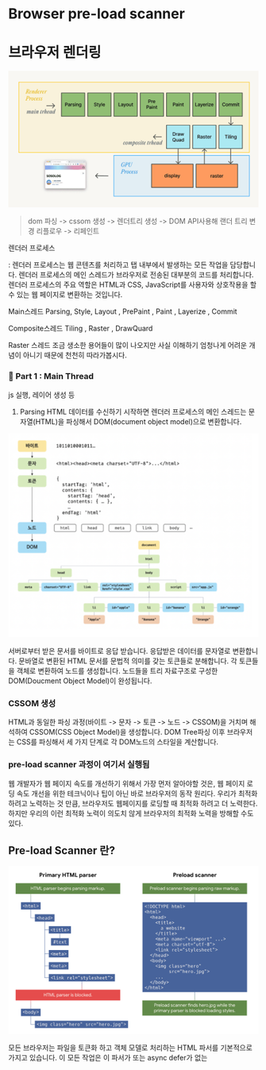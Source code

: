 # Browser pre-load scanner

# 브라우저 렌더링
![img.png](assets/week7/img.png)
> dom 파싱 -> cssom 생성 -> 렌더트리 생성 -> DOM API사용해 랜더 트리 변경 리플로우 -> 리페인트

렌더러 프로세스

: 렌더러 프로세스는 웹 콘텐츠를 처리하고 탭 내부에서 발생하는 모든 작업을 담당합니다. 렌더러 프로세스의 메인 스레드가 브라우저로 전송된 대부분의 코드를 처리합니다. 렌더러 프로세스의 주요 역할은 HTML과 CSS, JavaScript를 사용자와 상호작용을 할 수 있는 웹 페이지로 변환하는 것입니다.

Main스레드
Parsing, Style, Layout , PrePaint , Paint , Layerize , Commit

Composite스레드
Tiling , Raster , DrawQuard

Raster 스레드
조금 생소한 용어들이 많이 나오지만 사실 이해하기 엄청나게 어려운 개념이 아니기 때문에 천천히 따라가봅시다.

### 🎨 Part 1 : Main Thread
js 실행, 레이어 생성 등

1. Parsing
   HTML 데이터를 수신하기 시작하면 렌더러 프로세스의 메인 스레드는 문자열(HTML)을 파싱해서 DOM(document object model)으로 변환합니다.

![img.png](assets/week7/img3.png)

서버로부터 받은 문서를 바이트로 응답 받습니다.
응답받은 데이터를 문자열로 변환합니다.
문바열로 변환된 HTML 문서를 문법적 의미를 갖는 토큰들로 분해합니다.
각 토큰들을 객체로 변환하여 노드를 생성합니다.
노드들을 트리 자료구조로 구성한 DOM(Doucment Object Model)이 완성됩니다.

### CSSOM 생성
HTML과 동일한 파싱 과정(바이트 -> 문자 -> 토큰 -> 노드 -> CSSOM)을 거치며 해석하여 CSSOM(CSS Object Model)을 생성합니다. DOM Tree파싱 이후 브라우저는 CSS를 파싱해서 세 가지 단계로 각 DOM노드의 스타일을 계산합니다.



### pre-load scanner 과정이 여기서 실행됨

웹 개발자가 웹 페이지 속도를 개선하기 위해서 가장 먼저 알아야할 것은, 웹 페이지 로딩 속도 개선을 위한 테크닉이나 팁이 아닌 바로 브라우저의 동작 원리다.
우리가 최적화 하려고 노력하는 것 만큼, 브라우저도 웹페이지를 로딩할 때 최적화 하려고 더 노력한다.
하지만 우리의 이런 최적화 노력이 의도치 않게 브라우저의 최적화 노력을 방해할 수도 있다.



## Pre-load Scanner 란?

![img2.png](assets/week7/img2.png)

모든 브라우저는 파일을 토큰화 하고 객체 모델로 처리하는 HTML 파서를 기본적으로 가지고 있습니다.
이 모든 작업은 이 파서가 <link /> 또는 async defer가 없는 <script />와 같은 블로킹 리소스를 만나기 전 까지 계속 된다.

CSS 파일의 경우, 스타일링이 적용되지 않는 콘텐츠가 잠깐 뜨는 현상(Flash of unstyled content, AKA FOUC)을 방지하기 위해 파싱과 렌더링이 차단된다.
https://en.wikipedia.org/wiki/Flash_of_unstyled_content

그리고 script 태그를 만나게 되어도 렌더링 작업이 중단됩니다.
자바스크립트의 경우에는, 앞서 언급했듯 async defer가 없는 <script/>를 만나게 되면 파싱과 렌더링 작업이 중단된다.

하지만 이러한 작업은 다른 중요한 리소서를 찾는 과정을 지연시킴으로써 퍼포먼스를 저하 시킬 수 있습니다. preload scanner를 사용해서 필요한 요청을 병렬적으로 처리합니다.
예를들면 HTML 문서에 img 또는 link 와 같은 태그가 있으면 프리로드 스캐너는 HTML 파서가 생성한 토큰을 확인하고 브라우저 프로세스의 네트워크 스레드에 요청을 보냅니다.


### <script> 태그에서 defer 역할?


1. 스크립트의 실행을 지연
   defer 속성이 있는 <script> 태그는 HTML 문서가 완전히 파싱될 때까지 스크립트 실행을 지연시킵니다.
   즉, 스크립트는 HTML의 DOM(Document Object Model)이 완전히 생성된 이후에 실행됩니다.
2. 비동기적으로 스크립트 다운로드
   HTML 파싱과 스크립트 다운로드가 동시에 진행됩니다. (스크립트 다운로드는 비동기로 진행)
   HTML 파싱이 완료된 후, 다운로드된 스크립트가 차례대로 실행됩니다.
3. 스크립트 실행 순서 보장
   여러 개의 <script defer> 태그가 있을 경우, HTML에 작성된 순서대로 실행됩니다.
   이는 async 속성과의 주요 차이점 중 하나입니다. (async는 순서 보장이 없습니다.)

```html
<!DOCTYPE html>
<html lang="en">
<head>
    <title>Defer Example</title>
    <script src="script1.js" defer></script>
    <script src="script2.js" defer></script>
</head>
<body>
    <h1>Hello, world!</h1>
</body>
</html>

```

- 동작 원리:
1. script1.js와 script2.js는 비동기적으로 다운로드됩니다.
2. HTML 문서의 파싱이 완료된 후, script1.js가 먼저 실행되고, 그다음 script2.js가 실행됩니다.

> <script />에 type=module이 있다면 기본적으로 defer로 동작한다.


그 이유는 HTML 파서가 동작하는 동안, 이 스크립트가 DOM을 수정할 것인지 브라우저 입장에서는 알 수 없기 때문이다. 따라서 일반적으로는 이러한 자바스크립트를 문서의 끝에 두어 렌더링 및 파싱에 미치는 영향을 제한하는 것이 일반적이다.

어쩄든, 이러한 중요한 파싱 단계를 차단하는 것은 바람직하지 않다. 왜냐하면 다른 중요한 리소스를 찾는 과정을 지연시킴으로써 퍼포먼스를 저하시킬 수 있기 때문이다. 이러한 문제를 완화 시키기 위한 것이 바로 프리로드 스캐너라고 하는 보조 HTML 파서다.

> 기본 HTML 파서는 CSS를 로딩하고 처리할 때 블로킹 되지만, 프리로드 스캐너는 마크업에서 이미지 리소스를 찾고 기본 HTML 파서가 차단 해제되기전에 로드를 시작할 수 있다.

이 프리로드 스캐너의 역할은 기본 HTML 파서가 리소스를 발견하기 전에 먼저 리소스를 찾기위해 마크업 문서를 훑는 다는 것을 의미한다.


### HTML을 파싱할 때 기본 HTML 파서와 **프리로드 스캐너(Preload Scanner)**의 역할 차이

1. 기본 HTML 파서의 동작
   HTML 파서는 순차적으로 HTML 문서를 읽고 해석한다.
   하지만 HTML에서 <link>로 연결된 CSS 파일을 만나면, CSS를 다운로드하고 처리(parsing)할 때까지 HTML 파싱이 일시 정지(블로킹) 된다.
   → 이유: CSS는 레이아웃과 스타일을 정의하므로, DOM이 완성되기 전에 반드시 읽고 적용해야 하기 때문.

2. 프리로드 스캐너의 역할
   **프리로드 스캐너(Preload Scanner)**는 HTML 파서와 동시에 동작.
   기본 HTML 파서가 CSS 파일이나 기타 블로킹 요소를 처리하느라 멈춰 있는 동안, 프리로드 스캐너는 병렬적으로 작업하며 HTML 마크업에서 이미지, 비디오, 스크립트 등의 리소스를 찾아 미리 다운로드를 시작.
   이를 통해, 블로킹 시간이 끝난 후 리소스를 기다리지 않고 바로 사용할 수 있도록 준비.


#### 예시

```html
<!DOCTYPE html>
<html lang="en">
<head>
    <link rel="stylesheet" href="styles.css">
</head>
<body>
    <img src="image.jpg" alt="Example Image">
</body>
</html>

```

기본 HTML 파서:

<link> 태그를 만나서 styles.css 파일을 다운로드 및 처리할 때 HTML 파싱이 멈춤.
CSS 처리 후 HTML 파싱 재개.

프리로드 스캐너:

기본 HTML 파서가 styles.css를 처리하는 동안, 별도로 HTML에서 image.jpg를 찾아 다운로드를 시작.
styles.css가 처리된 후, image.jpg는 이미 다운로드된 상태이므로 즉시 렌더링 가능.


#### c.f. async script

```html
<script>
  const scriptEl = document.createElement('script')
  scriptEl.src = '/yall.min.js'

  document.head.appendChild(scriptEl)
</script>
```
삽입되는 스크립트는 브라우저가 async를 기본값으로 하기 때문에, 비동기적으로 동작하는 것처럼 보인다.
즉 가능한 빨리 실행되고, 렌더링을 차단하지 않는다. 물론, 이는 최적화가 적용되어 있는 것처럼 보이지만.. 이 인라인 스크립트가 외부 CSS 파일을 로드하는 <link/>뒤에 온다고 가정하면 다음과 같은 결과가 나타난다.


![img.png](assets/week7/img4.png)

0초에 문서를 요청했다.
1.3초 쯤에 요청에 대한 첫번째 바이트 응답이 왔다.
2.4초 쯤에 이미지와 CSS 요청이 이루어졌다.
파서가 스타일 시트를 로딩하느라 차단되고, 비동기 스크립트를 주입하는 인라인 자바스크립트가 2.8초 쯤에 나타나기 때문에 스크립트가 제공하는 async 기능을 바로 사용할 수 없게 된다.

스타일 시트 다운로드가 완료된 이후에만 스크립트에 대한 요청이 발생한다. 따라서 스크립트가 최대한 빨리 실행되지 않는다. 이는 페이지의 TTI(Time To Interactive)에 영향을 미칠 수 있다.


```html
<script src="/yall.min.js" async></script>
```


# 브라우저 렌더링
![img.png](assets/week7/img.png)

## Composite Thread
- 화면에 보이는 요소들의 배치를 관리하는 역할
- 메인 스레드에서 넘어온 정보를 이용하여 최종적인 화면을 구성하고, GPU 프로세스로 데이터를 넘긴다.
- 주요 단계:
  Draw Quad (사각형으로 그리기): 페이지 요소를 사각형 단위로 나누어 렌더링합니다.
  Raster (래스터화): 개별 요소를 실제 픽셀 데이터로 변환합니다.
  Tiling (타일링): 큰 페이지를 작은 타일 단위로 나누어 효율적으로 화면을 업데이트합니다.

## GPU Process
- GPU를 이용해 화면에 최종적으로 표시되는 픽셀을 처리하는 역할을 합니다.
- 주요 단계:
  Raster (래스터화): GPU를 활용해 픽셀을 빠르게 계산합니다.
  Display (디스플레이 출력): 최종 화면을 생성하고 브라우저 창에 표시합니다.